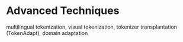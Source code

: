 # Advanced Techniques

multilingual tokenization, visual tokenization, tokenizer transplantation (TokenAdapt), domain adaptation 